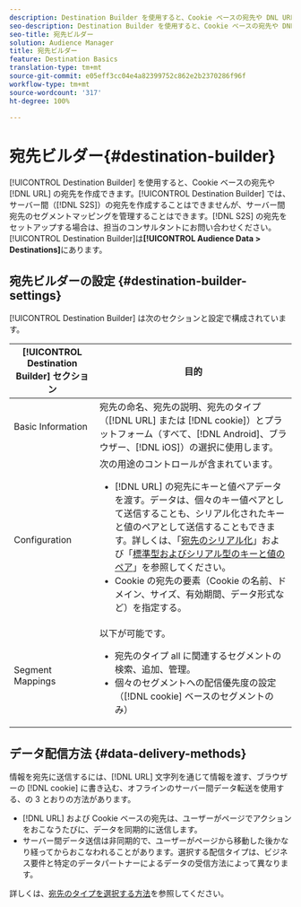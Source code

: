 ```yaml
---
description: Destination Builder を使用すると、Cookie ベースの宛先や DNL URL の宛先を作成できます。Destination Builder では、サーバー間（S2S）の宛先を作成することはできませんが、サーバー間宛先のセグメントマッピングを管理することはできます。S2S の宛先をセットアップする場合は、担当のコンサルタントにお問い合わせください。Destination Builder には、Audience Data／Destinations でアクセスできます。
seo-description: Destination Builder を使用すると、Cookie ベースの宛先や DNL URL の宛先を作成できます。Destination Builder では、サーバー間（S2S）の宛先を作成することはできませんが、サーバー間宛先のセグメントマッピングを管理することはできます。S2S の宛先をセットアップする場合は、担当のコンサルタントにお問い合わせください。Destination Builder には、Audience Data／Destinations でアクセスできます。
seo-title: 宛先ビルダー
solution: Audience Manager
title: 宛先ビルダー
feature: Destination Basics
translation-type: tm+mt
source-git-commit: e05eff3cc04e4a82399752c862e2b2370286f96f
workflow-type: tm+mt
source-wordcount: '317'
ht-degree: 100%

---
```



# 宛先ビルダー{#destination-builder}

[!UICONTROL Destination Builder] を使用すると、Cookie ベースの宛先や [!DNL URL] の宛先を作成できます。[!UICONTROL Destination Builder] では、サーバー間（[!DNL S2S]）の宛先を作成することはできませんが、サーバー間宛先のセグメントマッピングを管理することはできます。[!DNL S2S] の宛先をセットアップする場合は、担当のコンサルタントにお問い合わせください。[!UICONTROL Destination Builder]は&#x200B;**[!UICONTROL Audience Data > Destinations]**&#x200B;にあります。

## 宛先ビルダーの設定 {#destination-builder-settings}

<!-- destination-builder.xml -->

[!UICONTROL Destination Builder] は次のセクションと設定で構成されています。

| [!UICONTROL Destination Builder] セクション | 目的 |
|--- |--- |
| Basic Information | 宛先の命名、宛先の説明、宛先のタイプ（[!DNL URL] または [!DNL cookie]）とプラットフォーム（すべて、[!DNL Android]、ブラウザー、[!DNL iOS]）の選択に使用します。 |
| Configuration | 次の用途のコントロールが含まれています。<br/><ul><li>[!DNL URL] の宛先にキーと値ペアデータを渡す。データは、個々のキー値ペアとして送信することも、シリアル化されたキーと値のペアとして送信することもできます。詳しくは、「[宛先のシリアル化](../../features/destinations/key-value-pairs.md#destination-serialized)」および「[標準型およびシリアル型のキーと値のペア](../../features/destinations/key-value-pairs.md)」を参照してください。 </li><li>Cookie の宛先の要素（Cookie の名前、ドメイン、サイズ、有効期間、データ形式など）を指定する。</li></ul> |
| Segment Mappings | 以下が可能です。<br/><ul><li>宛先のタイプ all に関連するセグメントの検索、追加、管理。 </li><li>個々のセグメントへの配信優先度の設定（[!DNL cookie] ベースのセグメントのみ）</li></ul> |

## データ配信方法 {#data-delivery-methods}

情報を宛先に送信するには、[!DNL URL] 文字列を通じて情報を渡す、ブラウザーの [!DNL cookie] に書き込む、オフラインのサーバー間データ転送を使用する、の 3 とおりの方法があります。

* [!DNL URL] および Cookie ベースの宛先は、ユーザーがページでアクションをおこなうたびに、データを同期的に送信します。
* サーバー間データ送信は非同期的で、ユーザーがページから移動した後かなり経ってからおこなわれることがあります。選択する配信タイプは、ビジネス要件と特定のデータパートナーによるデータの受信方法によって異なります。

詳しくは、[宛先のタイプを選択する方法](../../features/destinations/destinations.md)を参照してください。
